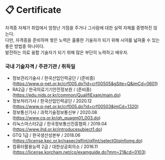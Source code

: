 # 📋 Certificate
자격증 자체가 취업에서 엄청난 가점을 주거나 그사람에 대한 실력 자체를 증명하진 않는다.  
다만, 자격증을 준비하며 쌓은 노력은 훌륭한 기술자가 되기 위해 시야를 넓혀줄 수 있는 좋은 방법중 하나이다.  
발전하는 의료 융합 기술자가 되기 위해 많은 부단히 노력하고 배우자.


### 국내 기술자격 / 주관기관 / 취득일
 - 정보관리기술사 / 한국산업인력공단 / (준비중)   
   (https://www.q-net.or.kr/crf005.do?id=crf00505&gSite=Q&jmCd=0601)
 - RA2급          /    한국의료기기안전정보원   / (준비중)  
   (https://edu.nids.or.kr/common/QualifiExam/main.do)
 - 정보처리기사     /     한국산업인력공단     / 2020.12  
   (https://www.q-net.or.kr/crf005.do?id=crf00503&jmCd=1320)
 - 정보통신기사     /     과학기술정보통신부   / 2020.08  
   (https://www.cq.or.kr/qh_quagm01_003.do)
 - 리눅스마스터2급   /    한국정보통신진흥협회 / 2019.04  
   (https://www.ihd.or.kr/introducesubject1.do)
 - GTQ 1급        /      한국생산성본부      / 2018.06  
   (https://license.kpc.or.kr/nasec/qlfint/qlfint/selectGtqinfomg.do)
 - 컴퓨터활용능력 2급  /  대한상공회의소      / 2016.11  
   (https://license.korcham.net/co/examguide.do?mm=21&cd=0103)
   
